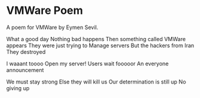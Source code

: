 # VMWare Poem
A poem for VMWare by Eymen Sevil.

What a good day
Nothing bad happens
Then something called
VMWare appears
They were just trying to
Manage servers
But the hackers from Iran
They destroyed

I waaant toooo
Open my server!
Users wait fooooor
An everyone announcement

We must stay strong
Else they will kill us
Our determination is still up
No giving up

